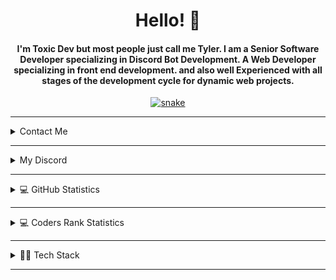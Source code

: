<div align="center">
    <h1 align="center">Hello! 👋</h1>
    <h4 align="center">I'm <strong>Toxic Dev</strong> but most people just call me <strong>Tyler</strong>. 
      I am a Senior Software Developer specializing in Discord Bot Development. A Web Developer specializing in front end development. 
      and also well Experienced with all stages of the development cycle for dynamic web projects. </h4>
</div>

<div align="center">
    <a href="https://toxicdev.me">
        <img src="https://github.com/TheRealToxicDev/TheRealToxicDev/blob/output/github-contribution-grid-snake-dark.svg" alt="snake" />
    </a>
</div>

<hr />

<details>
    <summary>Contact Me</summary>
    <div>
        <samp>
            <h2 align="center">💌 You can contact me at:</h2>
            <p align="center">
                <a href="https://www.linkedin.com/in/therealtoxicdev" target="blank">
                    <img src="https://img.shields.io/badge/linkedin-%833AB4.svg?style=for-the-badge&logo=linkedin&logoColor=white" height="30" />
                </a>
                <a href="https://twitter.com/therealtoxicdev" target="blank">
                    <img src="https://img.shields.io/badge/twitter-%231DA1F2.svg?style=for-the-badge&logo=twitter&logoColor=white" height="30" />
                </a>
                <a href="https://instagram.com/therealtoxicdev" target="blank">
                    <img src="https://img.shields.io/badge/instagram-%C13584.svg?style=for-the-badge&logo=instagram&logoColor=white" height="30" />
                </a>
                <a href="https://ko-fi.com/therealtoxicdev" target="blank">
                    <img src="https://img.shields.io/badge/kofi-%231DA1F2.svg?style=for-the-badge&logo=kofi&logoColor=white" height="30" />
                </a>
                <a href="https://toxicdev.me" target="blank">
                    <img src="https://img.shields.io/badge/my_website-%215d6e.svg?style=for-the-badge&logo=http&logoColor=white" height="30" />
                </a>
            </p>
        </samp>
    </div>
</details>

<hr />

<details>
    <summary>My Discord</summary>
    <div>
        <samp>
            <h2 align="center">My discord profile:</h2>
            <p align="center">
                <a href="https://discord.com/users/510065483693817867">
                  <img src="https://lanyard-profile-readme.vercel.app/api/510065483693817867?bg=0C0032" alt="Discord Profile"/>
                </a>
            </p>
        </samp>
    </div>
</details>

<hr />

<details>
  <summary>💻 GitHub Statistics</summary>
    <div>
        <h2 align="center">📊 They might be bad!</h2>
        <br />
        <p align="center">
            <a href="https://github.com/TheRealToxicDev">
                <img src="https://github-readme-streak-stats.herokuapp.com?user=TheRealToxicDev&theme=dark&hide_border=true&border_radius=10" />
            </a>
        </p>
        <p align="center">
            <a href="https://github.com/TheRealToxicDev">
                <img width="49.5%" src="https://github-readme-stats.vercel.app/api?username=TheRealToxicDev&show_icons=true&count_private=true&theme=react&hide_border=true&bg_color=0D1117" />
                <img width="49.5%" src="https://github-readme-activity-graph.cyclic.app/graph?username=TheRealToxicDev&bg_color=0D1117&color=5BCDEC&line=5BCDEC&point=FFFFFF&hide_border=true" />
            </a>
        </p>
    </div>
</details>

<hr />

<details>
  <summary>💻 Coders Rank Statistics</summary>
    <div>
        <h2 align="center">📊 Are they bad?</h2>
        <br />
        <p align="center">
            <a href="https://profile.codersrank.io/user/therealtoxicdev">
                <img src="https://cr-ss-service.azurewebsites.net/api/ScreenShot?widget=summary&username=therealtoxicdev" />
            </a>
        </p>
    </div>
</details>

<hr />

<details>
    <summary>👨‍💻 Tech Stack</summary>
    <div>
        <h2 align="center"> ⚙️ Technologies I use </h2>
        <img src="https://skillicons.dev/icons?i=html,css,javascript,c,cpp,tailwindcss,nextjs,react,github,mongodb,github,linkedin,nodejs,git,express,vue,python,linux,gatsby,heroku,java,aftereffects,angular,atom,bash,blender,bootstrap,c,cmake,cpp,cs,css,cloudflare,codepen,devto,discord,discordbots,docker,dotnet,figma,firebase,git,gitlab,github,golang,graphql,html,kotlin,laravel,lua,markdown,materialui,mysql,netlify,nginx,nuxtjs,php,photoshop,postgresql,powershell,redis,redux,regex,ruby,sentry,sequelize,supabase,twitter,typescript,unity,unrealengine,vscode,vercel,visualstudio,webflow,webassembly,webpack&theme=dark" />
    </div>
</details>

<hr />


